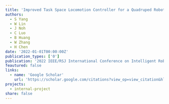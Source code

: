 ```yaml
---
title: 'Improved Task Space Locomotion Controller for a Quadruped Robot with Parallel Mechanisms'
authors:
  - S Yang
  - W Lin
  - J Noh
  - C Luo
  - B Huang
  - W Zhang
  - H Chen
date: '2022-01-01T00:00:00Z'
publication_types: ['0']
publication: '2022 IEEE/RSJ International Conference on Intelligent Robots and Systems …, 2022'
feautured: false
links:
  - name: 'Google Scholar'
    url: 'https://scholar.google.com/citations?view_op=view_citation&hl=en&user=sFTLO0EAAAAJ&cstart=20&pagesize=80&citation_for_view=sFTLO0EAAAAJ:AXPGKjj_ei8C'
projects:
  - internal-project
share: false
---
```

